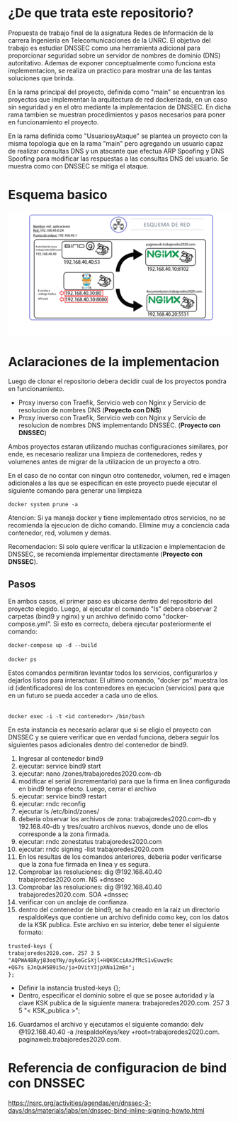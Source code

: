 # ¿De que trata este repositorio?

Propuesta de trabajo final de la asignatura Redes de Información de la carrera Ingeniería en Telecomunicaciones de la UNRC. El objetivo del trabajo es estudiar DNSSEC como una herramienta adicional para proporcionar seguridad sobre un servidor de nombres de dominio (DNS) autoritativo. Ademas de exponer conceptualmente como funciona esta implementacion, se realiza un practico para mostrar una de las tantas soluciones que brinda. 


En la rama principal del proyecto, definida como "main" se encuentran los proyectos que implementan la arquitectura de red dockerizada, en un caso sin seguridad y en el otro mediante la implementacion de DNSSEC. En dicha rama tambien se muestran procedimientos y pasos necesarios para poner en funcionamiento el proyecto.

En la rama definida como "UsuariosyAtaque" se plantea un proyecto con la misma topologia que en la rama "main" pero agregando un usuario capaz de realizar consultas DNS y un atacante que efectua ARP Spoofing y DNS Spoofing para modificar las respuestas a las consultas DNS del usuario. Se muestra como con DNSSEC se mitiga el ataque.

# Esquema basico


![Esquema_Red](https://github.com/Gorordo96/bind9-DNSSEC/blob/main/img/Esquema%20de%20red.png?raw=true)

# Aclaraciones de la implementacion

Luego de clonar el repositorio debera decidir cual de los proyectos pondra en funcionamiento.

* Proxy inverso con Traefik, Servicio web con Nginx y Servicio de resolucion de nombres DNS (**Proyecto con DNS**)
* Proxy inverso con Traefik, Servicio web con Nginx y Servicio de resolucion de nombres DNS implementando DNSSEC. (**Proyecto con DNSSEC**) 

Ambos proyectos estaran utilizando muchas configuraciones similares, por ende, es necesario realizar una limpieza de contenedores, redes y volumenes antes de migrar de la utilizacion de un proyecto a otro.

En el caso de no contar con ningun otro contenedor, volumen, red e imagen adicionales a las que se especifican en este proyecto puede ejecutar el siguiente comando para generar una limpieza 

~~~
docker system prune -a
~~~

Atencion: Si ya maneja docker y tiene implementado otros servicios, no se recomienda la ejecucion de dicho comando. Elimine muy a conciencia cada contenedor, red, volumen y demas.

Recomendacion: Si solo quiere verificar la utilizacion e implementacion de DNSSEC, se recomienda implementar directamente (**Proyecto con DNSSEC**).

## Pasos

En ambos casos, el primer paso es ubicarse dentro del repositorio del proyecto elegido. Luego, al ejecutar el comando "ls" debera observar 2 carpetas (bind9 y nginx) y un archivo definido como "docker-compose.yml". Si esto es correcto, debera ejecutar posteriormente el comando: 

~~~
docker-compose up -d --build

docker ps
~~~
Estos comandos permitiran levantar todos los servicios, configurarlos y dejarlos listos para interactuar. El ultimo comando, "docker ps" muestra los id (identificadores) de los contenedores en ejecucion (servicios) para que en un futuro se pueda acceder a cada uno de ellos.

~~~

docker exec -i -t <id contenedor> /bin/bash

~~~
En esta instancia es necesario aclarar que si se eligio el proyecto con DNSSEC y se quiere verificar que en verdad funciona, debera seguir los siguientes pasos adicionales dentro del contenedor de bind9.

1. Ingresar al contenedor bind9
2. ejecutar: service bind9 start
3. ejecutar: nano /zones/trabajoredes2020.com-db
4. modificar el serial (incrementarlo) para que la firma en linea configurada en bind9 tenga efecto. Luego, cerrar el archivo
5. ejecutar: service bind9 restart
6. ejecutar: rndc reconfig
7. ejecutar ls /etc/bind/zones/
8. deberia observar los archivos de zona: trabajoredes2020.com-db y 192.168.40-db y tres/cuatro archivos nuevos, donde uno de ellos corresponde a la zona firmada.
9. ejecutar: rndc zonestatus trabajoredes2020.com
10. ejecutar: rndc signing -list trabajoredes2020.com
11. En los resultas de los comandos anteriores, deberia poder verificarse que la zona fue firmada en linea y es segura.
12. Comprobar las resoluciones: dig @192.168.40.40 trabajoredes2020.com. NS +dnssec
13. Comprobar las resoluciones: dig @192.168.40.40 trabajoredes2020.com. SOA +dnssec
14. verificar con un anclaje de confianza.
15. dentro del contenedor de bind9, se ha creado en la raiz un directorio respaldoKeys que contiene un archivo definido como key, con los datos de la KSK publica. Este archivo en su interior, debe tener el siguiente formato:

~~~
trusted-keys {
trabajoredes2020.com. 257 3 5 "AQPWA4BRyjB3eqYNy/oykeGcSXjl+HQK9CciAxJfMcS1vEuwz9c
+QG7s EJnQuH5B9i5o/ja+DVitY3jpXNa12mEn";
};
~~~
* Definir la instancia trusted-keys {};
* Dentro, especificar el dominio sobre el que se posee autoridad y la clave KSK publica de la siguiente manera: trabajoredes2020.com. 257 3 5 "< KSK_publica >";

16. Guardamos el archivo y ejecutamos el siguiente comando: delv @192.168.40.40 -a /respaldoKeys/key +root=trabajoredes2020.com. paginaweb.trabajoredes2020.com.


# Referencia de configuracion de bind con DNSSEC

https://nsrc.org/activities/agendas/en/dnssec-3-days/dns/materials/labs/en/dnssec-bind-inline-signing-howto.html
